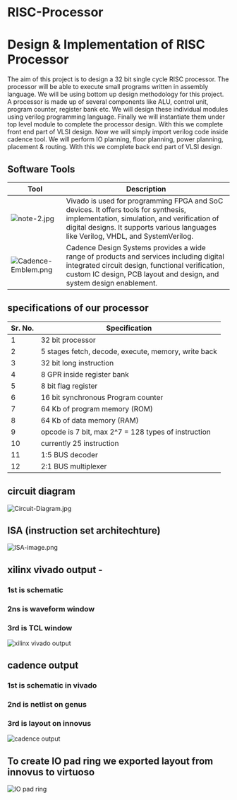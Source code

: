 # RISC-Processor


# Design & Implementation of RISC Processor

The aim of this project is to design a 32 bit single cycle RISC processor. The processor will be able to execute small programs written in assembly language. We will be using bottom up design methodology for this project. A processor is made up of several components like ALU, control unit, program counter, register bank etc. We will design these individual modules using verilog programming language. Finally we will instantiate them under top level module to complete the processor design. With this we complete front end part of VLSI design. Now we will simply import verilog code inside cadence tool. We will perform IO planning, floor planning, power planning, placement & routing. With this we complete back end part of VLSI design.

## Software Tools
| Tool        | Description |
| ----------- | ----------- |
| ![note-2.jpg](https://i.postimg.cc/sgZFkb9V/note-2.jpg) | Vivado is used for programming FPGA and SoC devices. It offers tools for synthesis, implementation, simulation, and verification of digital designs. It supports various languages like Verilog, VHDL, and SystemVerilog.  |
| ![Cadence-Emblem.png](https://i.postimg.cc/dty4wFXS/Cadence-Emblem.png)| Cadence Design Systems provides a wide range of products and services including digital integrated circuit design, functional verification, custom IC design, PCB layout and design, and system design enablement. |

## specifications of our processor

| Sr. No.        | Specification |
| ----------- | ----------- |
| 1  | 32 bit processor |
| 2  | 5 stages fetch, decode, execute, memory, write back|
| 3  | 32 bit long instruction |
| 4  | 8 GPR inside register bank |
| 5  | 8 bit flag register |
| 6  | 16 bit synchronous Program counter |
| 7  | 64 Kb of program memory (ROM) |
| 8  | 64 Kb of data memory (RAM) |
| 9  |opcode is 7 bit, max 2^7 = 128 types of instruction |
| 10 | currently 25 instruction  |
| 11 | 1:5 BUS decoder |
| 12 | 2:1 BUS multiplexer |

## circuit diagram 
![Circuit-Diagram.jpg](https://i.postimg.cc/nrW6HX06/Circuit-Diagram.jpg)

## ISA (instruction set architechture)
![ISA-image.png](https://i.postimg.cc/6pjpdVGv/ISA-image.png)

## xilinx vivado output - 
### 1st is schematic
### 2ns is waveform window
### 3rd is TCL window
![xilinx vivado output](https://postimage.me/images/2025/06/13/Screenshot-3868.png)

## cadence output
### 1st is schematic in vivado
### 2nd is netlist on genus
### 3rd is layout on innovus
![cadence output](https://postimage.me/images/2025/06/13/Screenshot-3871.png)

## To create IO pad ring we exported layout from innovus to virtuoso
![IO pad ring](https://postimage.me/images/2025/06/13/Screenshot-3872.png)

